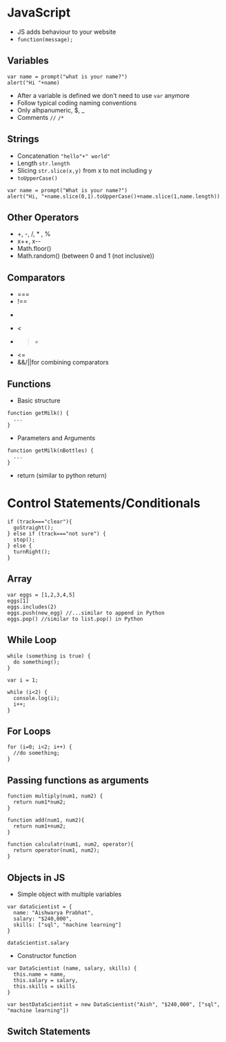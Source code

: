 # JavaScript

- JS adds behaviour to your website
- `function(message);`


## Variables

```
var name = prompt("what is your name?")
alert("Hi "+name)
```

- After a variable is defined we don't need to use `var` anymore
- Follow typical coding naming conventions
- Only alhpanumeric, $, _
- Comments `//` `/*`

## Strings
- Concatenation `"hello"+" world"`
- Length `str.length`
- Slicing `str.slice(x,y)` from x to not including y
- `toUpperCase()`

```
var name = prompt("What is your name?")
alert("Hi, "+name.slice(0,1).toUpperCase()+name.slice(1,name.length))
```

## Other Operators
- +, -, /, * , %
- x++, x--
- Math.floor()
- Math.random() (between 0 and 1 (not inclusive))

## Comparators
- ===
- !==
- >
- <
- >=
- <=
- &&/||for combining comparators

## Functions
- Basic structure

```
function getMilk() {
  ...
}
```

- Parameters and Arguments

```
function getMilk(nBottles) {
  ...
}
```

- return (similar to python return)


# Control Statements/Conditionals

```
if (track==="clear"){
  goStraight();
} else if (track==="not sure") {
  stop();
} else {
  turnRight();
}
```

## Array

```
var eggs = [1,2,3,4,5]
eggs[1]
eggs.includes(2)
eggs.push(new_egg) //...similar to append in Python
eggs.pop() //similar to list.pop() in Python
```

## While Loop

```
while (something is true) {
  do something();
}
```

```
var i = 1;

while (i<2) {
  console.log(i);
  i++;
}
```

## For Loops

```
for (i=0; i<2; i++) {
  //do something;
}
```

## Passing functions as arguments

```
function multiply(num1, num2) {
  return num1*num2;
}

function add(num1, num2){
  return num1+num2;
}

function calculatr(num1, num2, operator){
  return operator(num1, num2);
}
```

## Objects in JS

- Simple object with multiple variables

```
var dataScientist = {
  name: "Aishwarya Prabhat",
  salary: "$240,000",
  skills: ["sql", "machine learning"]
}
```

`dataScientist.salary`

- Constructor function

```
var DataScientist (name, salary, skills) {
  this.name = name,
  this.salary = salary,
  this.skills = skills
}

var bestDataScientist = new DataScientist("Aish", "$240,000", ["sql", "machine learning"])
```

## Switch Statements
